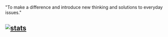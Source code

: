 

"To make a difference and introduce new thinking and solutions to everyday issues."

## [![stats](https://github-readme-stats.vercel.app/api?username=ChristopherAlphonse)](https://github.com/ChristopherAlphonse/github-readme-stats)

